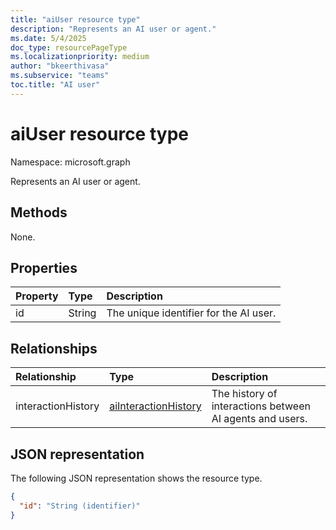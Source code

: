 ```yaml
---
title: "aiUser resource type"
description: "Represents an AI user or agent."
ms.date: 5/4/2025
doc_type: resourcePageType
ms.localizationpriority: medium
author: "bkeerthivasa"
ms.subservice: "teams"
toc.title: "AI user"
---
```


# aiUser resource type

Namespace: microsoft.graph

Represents an AI user or agent. 

## Methods
None.

## Properties
| Property            | Type   | Description |
|:--------------------|:-------|:------------|
| id                  | String | The unique identifier for the AI user. |
	
## Relationships
| Relationship | Type | Description |
|:-------------|:-----|:------------|
| interactionHistory  | [aiInteractionHistory](../resources/aiinteractionhistory.md) | The history of interactions between AI agents and users. |

## JSON representation

The following JSON representation shows the resource type.

<!--{
  "blockType": "resource",
  "optionalProperties": [],
  "keyProperty": "id",
  "baseType": "microsoft.graph.entity",
  "@odata.type": "microsoft.graph.aiUser"
}-->

```json
{
  "id": "String (identifier)"
}
```

